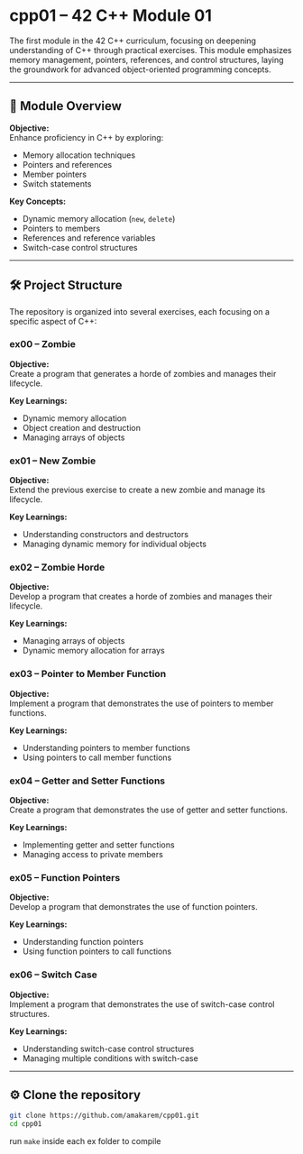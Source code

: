 # cpp01 – 42 C++ Module 01

The first module in the 42 C++ curriculum, focusing on deepening understanding of C++ through practical exercises. This module emphasizes memory management, pointers, references, and control structures, laying the groundwork for advanced object-oriented programming concepts.

---

## 📘 Module Overview

**Objective:**  
Enhance proficiency in C++ by exploring:

- Memory allocation techniques
- Pointers and references
- Member pointers
- Switch statements

**Key Concepts:**

- Dynamic memory allocation (`new`, `delete`)
- Pointers to members
- References and reference variables
- Switch-case control structures

---

## 🛠️ Project Structure

The repository is organized into several exercises, each focusing on a specific aspect of C++:

### ex00 – Zombie

**Objective:**  
Create a program that generates a horde of zombies and manages their lifecycle.

**Key Learnings:**

- Dynamic memory allocation
- Object creation and destruction
- Managing arrays of objects

### ex01 – New Zombie

**Objective:**  
Extend the previous exercise to create a new zombie and manage its lifecycle.

**Key Learnings:**

- Understanding constructors and destructors
- Managing dynamic memory for individual objects

### ex02 – Zombie Horde

**Objective:**  
Develop a program that creates a horde of zombies and manages their lifecycle.

**Key Learnings:**

- Managing arrays of objects
- Dynamic memory allocation for arrays

### ex03 – Pointer to Member Function

**Objective:**  
Implement a program that demonstrates the use of pointers to member functions.

**Key Learnings:**

- Understanding pointers to member functions
- Using pointers to call member functions

### ex04 – Getter and Setter Functions

**Objective:**  
Create a program that demonstrates the use of getter and setter functions.

**Key Learnings:**

- Implementing getter and setter functions
- Managing access to private members

### ex05 – Function Pointers

**Objective:**  
Develop a program that demonstrates the use of function pointers.

**Key Learnings:**

- Understanding function pointers
- Using function pointers to call functions

### ex06 – Switch Case

**Objective:**  
Implement a program that demonstrates the use of switch-case control structures.

**Key Learnings:**

- Understanding switch-case control structures
- Managing multiple conditions with switch-case

---

## ⚙️ Clone the repository

   ```bash
   git clone https://github.com/amakarem/cpp01.git
   cd cpp01
  ```
   run `make` inside each ex folder to compile 
